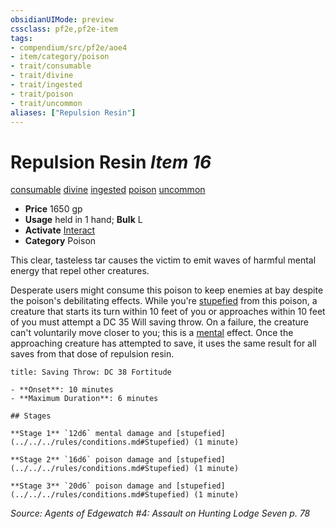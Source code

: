 ```yaml
---
obsidianUIMode: preview
cssclass: pf2e,pf2e-item
tags:
- compendium/src/pf2e/aoe4
- item/category/poison
- trait/consumable
- trait/divine
- trait/ingested
- trait/poison
- trait/uncommon
aliases: ["Repulsion Resin"]
---
```

# Repulsion Resin *Item 16*  
[consumable](../../../Rules/traits/consumable.md)  [divine](../../../Rules/traits/divine.md)  [ingested](../../../Rules/traits/ingested.md)  [poison](../../../Rules/traits/poison.md)  [uncommon](../../../Rules/traits/uncommon.md)  

- **Price** 1650 gp
- **Usage** held in 1 hand; **Bulk** L
- **Activate** [Interact](../../../Rules/actions/interact.md)
- **Category** Poison

This clear, tasteless tar causes the victim to emit waves of harmful mental energy that repel other creatures.

Desperate users might consume this poison to keep enemies at bay despite the poison's debilitating effects. While you're [stupefied](../../../Rules/conditions.md#Stupefied) from this poison, a creature that starts its turn within 10 feet of you or approaches within 10 feet of you must attempt a DC 35 Will saving throw. On a failure, the creature can't voluntarily move closer to you; this is a [mental](../../../Rules/traits/mental.md) effect. Once the approaching creature has attempted to save, it uses the same result for all saves from that dose of repulsion resin.

```ad-inline-affliction
title: Saving Throw: DC 38 Fortitude

- **Onset**: 10 minutes
- **Maximum Duration**: 6 minutes

## Stages

**Stage 1** `12d6` mental damage and [stupefied](../../../rules/conditions.md#Stupefied) (1 minute)

**Stage 2** `16d6` poison damage and [stupefied](../../../rules/conditions.md#Stupefied) (1 minute)

**Stage 3** `20d6` poison damage and [stupefied](../../../rules/conditions.md#Stupefied) (1 minute)
```

*Source: Agents of Edgewatch #4: Assault on Hunting Lodge Seven p. 78*
